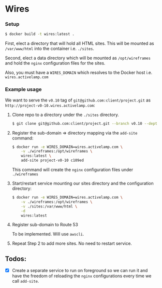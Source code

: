 # Wires

### Setup


```bash
$ docker build -t wires:latest .
```

First, elect a directory that will hold all HTML sites. This will be mounted as `/var/www/html` into the container i.e. `./sites`.

Second, elect a data directory which will be mounted as `/opt/wireframes` and hold the `nginx` configuration files for the sites.

Also, you must have a `WIRES_DOMAIN` which resolves to the Docker host i.e. `wires.activelamp.com`

### Example usage

We want to serve the `v0.10` tag of `git@github.com:client/project.git` as `http://project-v0-10.wires.activelamp.com`:

1. Clone repo to a directory under the `./sites` directory.

    ```bash
    $ git clone git@github.com:client/project.git --branch v0.10 --depth=5 ./sites/c109ed
    ```

1. Register the sub-domain => directory mapping via the `add-site` command:

    ```bash
    $ docker run -e WIRES_DOMAIN=wires.activelamp.com \
        -v ./wireframes:/opt/wireframes \
        wires:latest \
        add-site project-v0-10 c109ed
    ```

    This command will create the `nginx` configuration files under `./wireframes`

1. Start/restart service mounting our sites directory and the configuration directory:

    ```bash
    $ docker run -e WIRES_DOMAIN=wires.activelamp.com \
        -v ./wireframes:/opt/wireframes \
        -v ./sites:/var/www/html \
        -d
        wires:latest
    ```

1. Register sub-domain to Route 53

    To be implemented. Will use `awscli`.

1. Repeat Step 2 to add more sites. No need to restart service.

## Todos:

* [x] Create a separate service to run on foreground so we can run it and have the freedom of reloading the `nginx` configurations every time we call `add-site`.
